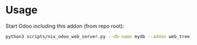 # Usage

Start Odoo including this addon (from repo root):

```bash
python3 scripts/nix_odoo_web_server.py --db-name mydb --addon web_tree_dynamic_colored_field
```
